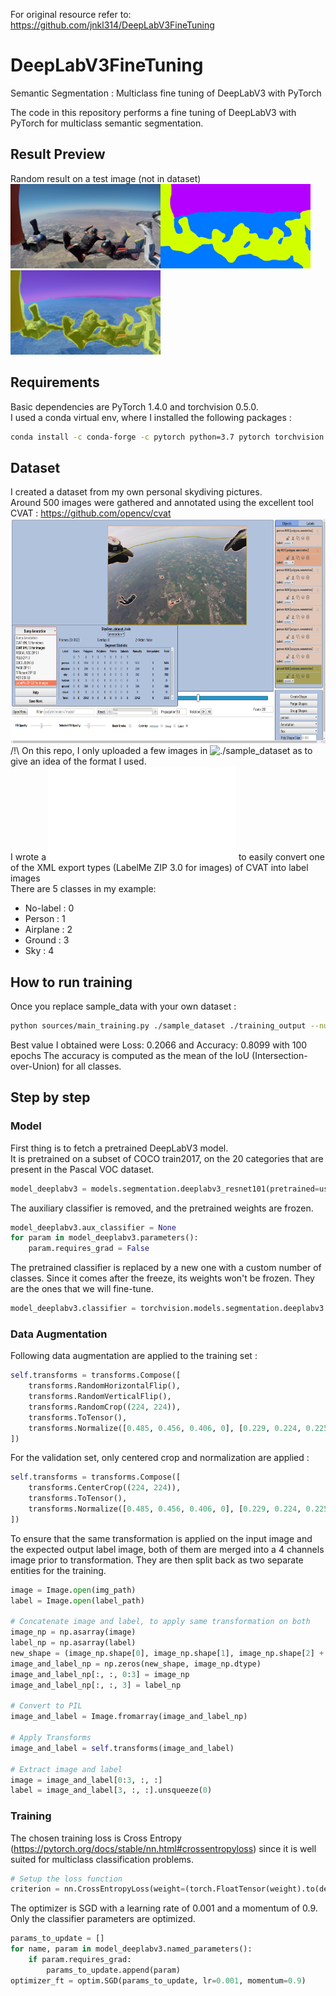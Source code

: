 For original resource refer to: https://github.com/jnkl314/DeepLabV3FineTuning

# DeepLabV3FineTuning
Semantic Segmentation : Multiclass fine tuning of DeepLabV3 with PyTorch

The code in this repository performs a fine tuning of DeepLabV3 with PyTorch for multiclass semantic segmentation.

## Result Preview
Random result on a test image (not in dataset) </br>
<img src="./pictures/1426_image.png" width="240" height="135"><img src="./pictures/1426_segmentation.png" width="240" height="135"><img src="./pictures/1426_both.png" width="240" height="135">

## Requirements
Basic dependencies are PyTorch 1.4.0 and torchvision 0.5.0.</br>
I used a conda virtual env, where I installed the following packages :
```bash
conda install -c conda-forge -c pytorch python=3.7 pytorch torchvision cudatoolkit=10.1 opencv numpy pillow
```

## Dataset
I created a dataset from my own personal skydiving pictures.</br>
Around 500 images were gathered and annotated using the excellent tool CVAT : https://github.com/opencv/cvat </br>
<img src="./pictures/screenshot_cvat.png" width="640" height="360"></br>
/!\ On this repo, I only uploaded a few images in ![./sample_dataset](./sample_dataset) as to give an idea of the format I used.</br>
I wrote a ![script](./sample_dataset/convert_cvat_xml_to_label_image.py) to easily convert one of the XML export types (LabelMe ZIP 3.0 for images) of CVAT into label images</br>
There are 5 classes in my example: <br/>
* No-label : 0
* Person : 1
* Airplane : 2
* Ground : 3
* Sky : 4

## How to run training
Once you replace sample_data with your own dataset :
```bash
python sources/main_training.py ./sample_dataset ./training_output --num_classes 5 --epochs 100 --batch_size 16 --keep_feature_extract
```
Best value I obtained were Loss: 0.2066 and Accuracy: 0.8099 with 100 epochs
The accuracy is computed as the mean of the IoU (Intersection-over-Union) for all classes.

## Step by step
### Model
First thing is to fetch a pretrained DeepLabV3 model. <br/>
It is pretrained on a subset of COCO train2017, on the 20 categories that are present in the Pascal VOC dataset.
```python
model_deeplabv3 = models.segmentation.deeplabv3_resnet101(pretrained=use_pretrained, progress=True)
```
The auxiliary classifier is removed, and the pretrained weights are frozen.
```python
model_deeplabv3.aux_classifier = None
for param in model_deeplabv3.parameters():
    param.requires_grad = False
```
The pretrained classifier is replaced by a new one with a custom number of classes. Since it comes after the freeze, its weights won't be frozen. They are the ones that we will fine-tune. 
```python
model_deeplabv3.classifier = torchvision.models.segmentation.deeplabv3.DeepLabHead(2048, num_classes)
```
### Data Augmentation
Following data augmentation are applied to the training set :
```python
self.transforms = transforms.Compose([
    transforms.RandomHorizontalFlip(),
    transforms.RandomVerticalFlip(),
    transforms.RandomCrop((224, 224)),
    transforms.ToTensor(),
    transforms.Normalize([0.485, 0.456, 0.406, 0], [0.229, 0.224, 0.225, 1])
])
```
For the validation set, only centered crop and normalization are applied :
```python
self.transforms = transforms.Compose([
    transforms.CenterCrop((224, 224)),
    transforms.ToTensor(),
    transforms.Normalize([0.485, 0.456, 0.406, 0], [0.229, 0.224, 0.225, 1])
])
```
To ensure that the same transformation is applied on the input image and the expected output label image, both of them are merged into a 4 channels image prior to transformation. They are then split back as two separate entities for the training.<br/>
```python
image = Image.open(img_path)
label = Image.open(label_path)

# Concatenate image and label, to apply same transformation on both
image_np = np.asarray(image)
label_np = np.asarray(label)
new_shape = (image_np.shape[0], image_np.shape[1], image_np.shape[2] + 1)
image_and_label_np = np.zeros(new_shape, image_np.dtype)
image_and_label_np[:, :, 0:3] = image_np
image_and_label_np[:, :, 3] = label_np

# Convert to PIL
image_and_label = Image.fromarray(image_and_label_np)

# Apply Transforms
image_and_label = self.transforms(image_and_label)

# Extract image and label
image = image_and_label[0:3, :, :]
label = image_and_label[3, :, :].unsqueeze(0)
```

### Training
The chosen training loss is Cross Entropy (https://pytorch.org/docs/stable/nn.html#crossentropyloss) since it is well suited for multiclass classification problems.<br/>
```python
# Setup the loss function
criterion = nn.CrossEntropyLoss(weight=(torch.FloatTensor(weight).to(device) if weight else None))
```
The optimizer is SGD with a learning rate of 0.001 and a momentum of 0.9.<br/>
Only the classifier parameters are optimized.<br/>
```python
params_to_update = []
for name, param in model_deeplabv3.named_parameters():
    if param.requires_grad:
        params_to_update.append(param)
optimizer_ft = optim.SGD(params_to_update, lr=0.001, momentum=0.9)
```

